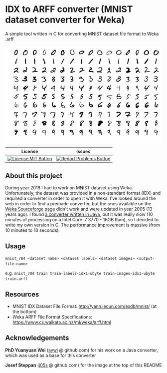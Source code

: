 # IDX to ARFF converter (MNIST dataset converter for Weka)

A simple tool written in C for converting MNIST dataset file format to Weka .arff

![MNIST image](README.md_images/MnistExamples.png)

|License|Issues|
|---------|----------|
| [![License MIT Button](https://img.shields.io/badge/License-MIT-green.svg)](https://github.com/subwave07/MNIST-Weka/blob/master/LICENSE) | [![Report Problems Button](https://img.shields.io/badge/Report-Problems-red.svg)](https://github.com/subwave07/MNIST-Weka/issues)|

## About this project
During year 2018 I had to work on MNIST dataset using Weka. Unfortunately, the dataset was provided in a non-standard format (IDX) and required a converter in order to open it with Weka. I've looked around the web in order to find a premade converter, but the ones available on the [Weka Sourceforge page](https://sourceforge.net/projects/weka/files/datasets/MNIST/) didn't work and were updated in year 2005 (13 years ago).
I found [a converter written in Java](https://github.com/aywi/hdr-mnist-weka/blob/master/src/hdr/mnist/weka/MNISTPreprocessing.java), but it was really slow (10 minutes of processing on a Intel Core i7 3770 - 16GB Ram), so I decided to write my own version in C. The performance improvement is massive (from 10 minutes to 10 seconds).

## Usage
`mnist_784 <dataset name> <dataset labels> <dataset images> <output-file-name>`

e.g. `mnist_784 train train-labels-idx1-ubyte train-images-idx3-ubyte train.arff`

## Resources

* MNIST IDX Dataset File Format: http://yann.lecun.com/exdb/mnist/ (at the bottom)
* Weka ARFF File Format Specifications: https://www.cs.waikato.ac.nz/ml/weka/arff.html

## Acknowledgements

**PhD Yuanyuan Wei** ([aywi](https://github.com/aywi) @ github.com) for his work on a Java converter, which was used as a base for this converter

**Josef Steppan** ([j05s](https://github.com/j05t) @ github.com) for the image at the top of this README
